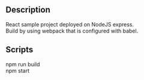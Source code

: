 ## Description

React sample project deployed on NodeJS express.  
Build by using webpack that is configured with babel.

## Scripts

npm run build  
npm start
